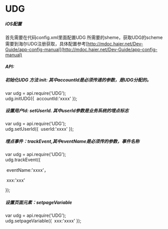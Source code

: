 # UDG

##### iOS配置

首先需要在代码config.xml里面配置UDG 所需要的sheme，获取UDG的scheme需要到海尔UDG注册获取，具体配置参考[http://mdoc.haier.net/Dev-Guide/app-config-manual](http://mdoc.haier.net/Dev-Guide/app-config-manual)



##### API:

##### 初始化UDG 方法    init: 其中accountId是必须传递的参数，是UDG分配的。

var udg = api.require('UDG');</br>
udg.initUDG({
​    accountId:'xxxx'
});



##### 设置用户Id: setUserId. 其中userId参数是业务系统的埋点标志

var udg = api.require('UDG');</br>
udg.setUserId({
​    userId:'xxxx'
});

##### 埋点事件：trackEvent,其中eventName是必须传的参数，事件名称

var udg = api.require('UDG');</br>
udg.trackEvent({

​    eventName:'xxxx'，

​    xxx:'xxx'

});

##### 设置页面元素：setpageVariable

var udg = api.require('UDG');</br>
udg.setpageVariable({
​    xxx:'xxxx'
});
